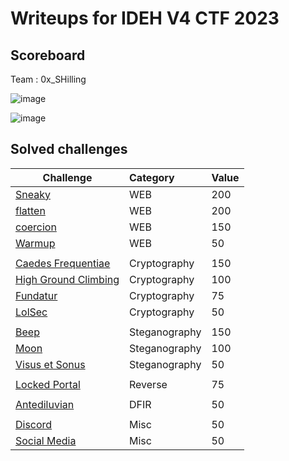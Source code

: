 # Writeups for IDEH V4 CTF 2023

## Scoreboard

Team : 0x_SHilling  

![image](https://user-images.githubusercontent.com/72421091/221726953-16e0c1a9-b468-4d3b-90a3-799507555784.png)

![image](https://user-images.githubusercontent.com/72421091/221727007-bb3ab924-ab99-41c2-abb1-fb54ef7fb776.png)


## Solved challenges

Challenge | Category | Value      
----------|:---------|:-----------
[Sneaky](https://github.com/BaadMaro/CTF/tree/main/IDEH%20V4/WEB/Sneaky) | WEB | 200
[flatten](https://github.com/BaadMaro/CTF/tree/main/IDEH%20V4/WEB/flatten) | WEB | 200
[coercion](https://github.com/BaadMaro/CTF/tree/main/IDEH%20V4/WEB/coercion) | WEB | 150 
[Warmup](https://github.com/BaadMaro/CTF/tree/main/IDEH%20V4/WEB/Warmup) | WEB | 50
[]() | []() | []()
[Caedes Frequentiae](https://github.com/BaadMaro/CTF/tree/main/IDEH%20V4/Cryptography/Caedes%20Frequentiae) | Cryptography | 150
[High Ground Climbing](https://github.com/BaadMaro/CTF/tree/main/IDEH%20V4/Cryptography/High%20Ground%20Climbing) | Cryptography | 100
[Fundatur](https://github.com/BaadMaro/CTF/tree/main/IDEH%20V4/Cryptography/Fundatur) | Cryptography | 75
[LolSec](https://github.com/BaadMaro/CTF/tree/main/IDEH%20V4/Cryptography/LolSec) | Cryptography | 50
[]() | []() | []()
[Beep](https://github.com/BaadMaro/CTF/tree/main/IDEH%20V4/Steganography/Beep) | Steganography | 150
[Moon](https://github.com/BaadMaro/CTF/tree/main/IDEH%20V4/Steganography/Moon) | Steganography | 100
[Visus et Sonus](https://github.com/BaadMaro/CTF/tree/main/IDEH%20V4/Steganography/Visus%20et%20Sonus) | Steganography | 50
[]() | []() | []()
[Locked Portal](https://github.com/BaadMaro/CTF/tree/main/IDEH%20V4/Reverse/Locked%20Portal) | Reverse | 75
[]() | []() | []()
[Antediluvian](https://github.com/BaadMaro/CTF/tree/main/IDEH%20V4/DFIR/Antediluvian) | DFIR | 50
[]() | []() | []()
[Discord](https://github.com/BaadMaro/CTF/tree/main/IDEH%20V4/Misc/Discord) | Misc | 50
[Social Media](https://github.com/BaadMaro/CTF/tree/main/IDEH%20V4/Misc/Social%20Media) | Misc | 50
